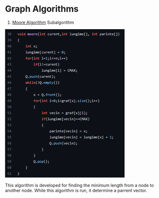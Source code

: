 # Graph Algorithms
1. [Moore Algorithm](https://github.com/Leonard1403/University/blob/master/An1/Sem2/Algoritmica%20grafelor/Laboratoare/Laborator%202/Ex1/main.cpp)
Subalgorithm

![More](https://github.com/Leonard1403/University/blob/master/An1/Sem2/Algoritmica%20grafelor/Laboratoare/SS/moore.png)

This algorithm is developed for finding the minimum length from a node to another node. 
While this algorithm is run, it determine a parrent vector. 